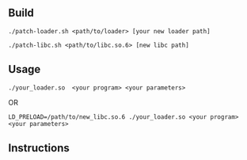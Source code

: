 ## Build
```
./patch-loader.sh <path/to/loader> [your new loader path]

./patch-libc.sh <path/to/libc.so.6> [new libc path]
```

## Usage
```
./your_loader.so  <your program> <your parameters>
```
OR
```
LD_PRELOAD=/path/to/new_libc.so.6 ./your_loader.so <your program> <your parameters>
```

## Instructions


